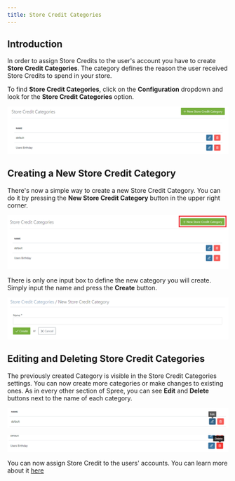 ```yaml
---
title: Store Credit Categories
---
```


## Introduction

In order to assign Store Credits to the user's account you have to create **Store Credit Categories**. The category defines the reason the user received Store Credits to spend in your store.

To find **Store Credit Categories**, click on the **Configuration** dropdown and look for the **Store Credit Categories** option.

![Store Credit Categories](../../../images/user/config/store_credit_categories.jpg)

## Creating a New Store Credit Category

There's now a simple way to create a new Store Credit Category. You can do it by pressing the **New Store Credit Category** button in the upper right corner.

![New SC Category](../../../images/user/config/new_sc_category.jpg)

There is only one input box to define the new category you will create. Simply input the name and press the **Create** button.

![New SC Category Name](../../../images/user/config/new_sc_category_name.jpg)

## Editing and Deleting Store Credit Categories

The previously created Category is visible in the Store Credit Categories settings. You can now create more categories or make changes to existing ones.
As in every other section of Spree, you can see **Edit** and **Delete** buttons next to the name of each category.

![Category Edit](../../../images/user/config/category_edit_icon.jpg)

![Category Delete](../../../images/user/config/category_delete_icon.jpg)

You can now assign Store Credit to the users' accounts. You can learn more about it [here](/user/users/editing_users.html)
